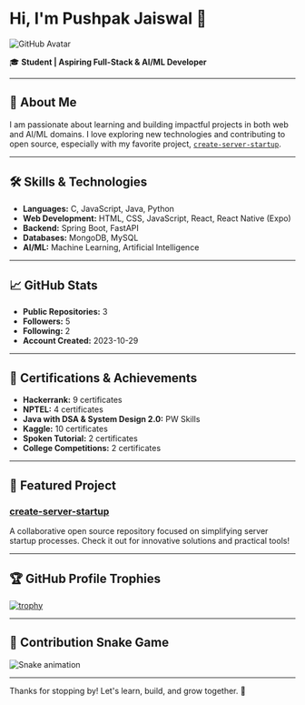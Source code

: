 # Hi, I'm Pushpak Jaiswal 👋

![GitHub Avatar](https://avatars.githubusercontent.com/u/149317014?v=4)

🎓 **Student | Aspiring Full-Stack & AI/ML Developer**

---

## 🚀 About Me

I am passionate about learning and building impactful projects in both web and AI/ML domains. I love exploring new technologies and contributing to open source, especially with my favorite project, [`create-server-startup`](https://github.com/PUSHPAK-JAISWAL/create-server-startup).

---

## 🛠️ Skills & Technologies

- **Languages:** C, JavaScript, Java, Python
- **Web Development:** HTML, CSS, JavaScript, React, React Native (Expo)
- **Backend:** Spring Boot, FastAPI
- **Databases:** MongoDB, MySQL
- **AI/ML:** Machine Learning, Artificial Intelligence

---

## 📈 GitHub Stats

- **Public Repositories:** 3
- **Followers:** 5
- **Following:** 2
- **Account Created:** 2023-10-29

---

## 🌟 Certifications & Achievements

- **Hackerrank:** 9 certificates
- **NPTEL:** 4 certificates
- **Java with DSA & System Design 2.0:** PW Skills
- **Kaggle:** 10 certificates
- **Spoken Tutorial:** 2 certificates
- **College Competitions:** 2 certificates

---

## 📂 Featured Project

### [create-server-startup](https://github.com/PUSHPAK-JAISWAL/create-server-startup)
A collaborative open source repository focused on simplifying server startup processes. Check it out for innovative solutions and practical tools!

---

## 🏆 GitHub Profile Trophies

[![trophy](https://github-profile-trophy.vercel.app/?username=PUSHPAK-JAISWAL&theme=gruvbox)](https://github.com/ryo-ma/github-profile-trophy)

---

## 🐍 Contribution Snake Game

![Snake animation](https://github.com/PUSHPAK-JAISWAL/PUSHPAK-JAISWAL/blob/output/github-contribution-grid-snake.svg)

---

Thanks for stopping by! Let's learn, build, and grow together. 🚀
